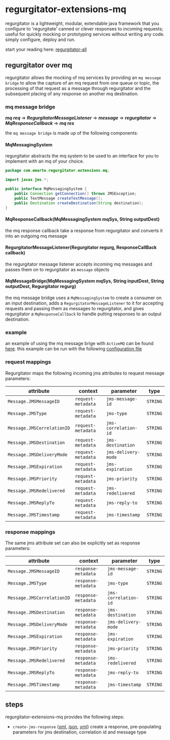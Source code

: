 # regurgitator-extensions-mq

regurgitator is a lightweight, modular, extendable java framework that you configure to 'regurgitate' canned or clever responses to incoming requests; useful for quickly mocking or prototyping services without writing any code. simply configure, deploy and run.

start your reading here: [regurgitator-all](http://github.com/talmeym/regurgitator-all#regurgitator)

## regurgitator over mq

regurgitator allows the mocking of mq services by providing an ``mq message bridge`` to allow the capture of an mq request from one queue or topic, the processing of that request as a message through regurgitator and the subsequent placing of any response on another mq destination.

### mq message bridge

***mq req*** => ***RegurgitatorMessageListener*** => ***message*** => ***regurgitator*** => ***MqResponseCallback*** => ***mq res***

the ``mq message bridge`` is made up of the following components:

#### MqMessagingSystem

regurgitator abstracts the mq system to be used to an interface for you to implement with an mq of your choice.

```java
package com.emarte.regurgitator.extensions.mq;

import javax.jms.*;

public interface MqMessagingSystem {
	public Connection getConnection() throws JMSException;
	public TextMessage createTextMessage();
	public Destination createDestination(String destination);
}
```

#### MqResponseCallback(MqMessagingSystem mqSys, String outputDest)

the mq response callback take a response from regurgitator and converts it into an outgoing mq message

#### RegurgitatorMessageListener(Regurgitator regurg, ResponseCallBack callback)

the regurgitator message listener accepts incoming mq messages and passes them on to regurgitator as ``message`` objects

#### MqMessageBridge(MqMessagingSystem mqSys, String inputDest, String outputDest, Regurgitator regurg)

the mq message bridge uses a ``MqMessagingSystem`` to create a consumer on an input destination, adds a ``RegurgitatorMessageListener`` to it for accepting requests and passing them as messages to regurgitator, and gives regurgitator a ``MqResponseCallback`` to handle putting responses to an output destination.

### example

an example of using the mq message brige with ``ActiveMQ`` can be found [here](https://github.com/talmeym/regurgitator-extensions-mq/tree/master/src/test/java/com/emarte/regurgitator/test). this example can be run with the following [configuration file](https://github.com/talmeym/regurgitator-extensions-mq/blob/master/src/test/resources/rock-paper-scissors.xml)

### request mappings

Regurgitator maps the following incoming jms attributes to request message parameters:

|attribute|context|parameter|type|
|---|---|---|---|
|``Message.JMSMessageID``|``request-metadata``|``jms-message-id``|``STRING``|
|``Message.JMSType``|``request-metadata``|``jms-type``|``STRING``|
|``Message.JMSCorrelationID``|``request-metadata``|``jms-correlation-id``|``STRING``|
|``Message.JMSDestination``|``request-metadata``|``jms-destination``|``STRING``|
|``Message.JMSDeliveryMode``|``request-metadata``|``jms-delivery-mode``|``STRING``|
|``Message.JMSExpiration``|``request-metadata``|``jms-expiration``|``STRING``|
|``Message.JMSPriority``|``request-metadata``|``jms-priority``|``STRING``|
|``Message.JMSRedelivered``|``request-metadata``|``jms-redelivered``|``STRING``|
|``Message.JMSReplyTo``|``request-metadata``|``jms-reply-to``|``STRING``|
|``Message.JMSTimestamp``|``request-metadata``|``jms-timestamp``|``STRING``|

### response mappings

The same jms attribute set can also be explicitly set as response parameters:

|attribute|context|parameter|type|
|---|---|---|---|
|``Message.JMSMessageID``|``response-metadata``|``jms-message-id``|``STRING``|
|``Message.JMSType``|``response-metadata``|``jms-type``|``STRING``|
|``Message.JMSCorrelationID``|``response-metadata``|``jms-correlation-id``|``STRING``|
|``Message.JMSDestination``|``response-metadata``|``jms-destination``|``STRING``|
|``Message.JMSDeliveryMode``|``response-metadata``|``jms-delivery-mode``|``STRING``|
|``Message.JMSExpiration``|``response-metadata``|``jms-expiration``|``STRING``|
|``Message.JMSPriority``|``response-metadata``|``jms-priority``|``STRING``|
|``Message.JMSRedelivered``|``response-metadata``|``jms-redelivered``|``STRING``|
|``Message.JMSReplyTo``|``response-metadata``|``jms-reply-to``|``STRING``|
|``Message.JMSTimestamp``|``response-metadata``|``jms-timestamp``|``STRING``|

## steps

regurgitator-extensions-mq provides the following steps:
- ``create-jms-response`` ([xml](https://github.com/talmeym/regurgitator-extensions-mq-xml#create-jms-response), [json](https://github.com/talmeym/regurgitator-extensions-mq-json#create-jms-response), [yml](https://github.com/talmeym/regurgitator-extensions-mq-yml#create-jms-response)) create a response, pre-populating parameters for jms destination, correlation id and message type


